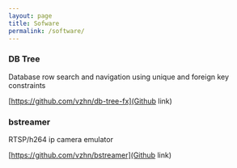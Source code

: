 ```yaml
---
layout: page
title: Sofware
permalink: /software/
---
```


### DB Tree

Database row search and navigation using unique and foreign key constraints

[https://github.com/vzhn/db-tree-fx](Github link)


### bstreamer

RTSP/h264 ip camera emulator

[https://github.com/vzhn/bstreamer](Github link)
